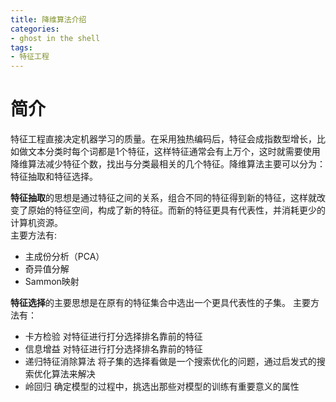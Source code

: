 ```yaml
---
title: 降维算法介绍
categories:
- ghost in the shell
tags:
- 特征工程
---
```

# 简介
特征工程直接决定机器学习的质量。在采用独热编码后，特征会成指数型增长，比如做文本分类时每个词都是1个特征，这样特征通常会有上万个，这时就需要使用降维算法减少特征个数，找出与分类最相关的几个特征。降维算法主要可以分为：特征抽取和特征选择。  

<!--more-->
**特征抽取**的思想是通过特征之间的关系，组合不同的特征得到新的特征，这样就改变了原始的特征空间，构成了新的特征。而新的特征更具有代表性，并消耗更少的计算机资源。  
主要方法有:
- 主成份分析（PCA）
- 奇异值分解
- Sammon映射

**特征选择**的主要思想是在原有的特征集合中选出一个更具代表性的子集。
主要方法有：
- 卡方检验 对特征进行打分选择排名靠前的特征
- 信息增益 对特征进行打分选择排名靠前的特征
- 递归特征消除算法 将子集的选择看做是一个搜索优化的问题，通过启发式的搜索优化算法来解决
-  岭回归 确定模型的过程中，挑选出那些对模型的训练有重要意义的属性

